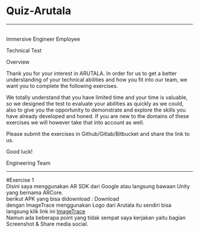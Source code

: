 # Quiz-Arutala
<hr>
<br>
Immersive Engineer Employee

Technical Test

Overview

Thank you for your interest in ARUTALA. In order for us to get a better understanding of your
technical abilities and how you fit into our team, we want you to complete the following
exercises.

We totally understand that you have limited time and your time is valuable, so we designed the
test to evaluate your abilities as quickly as we could, also to give you the opportunity to
demonstrate and explore the skills you have already developed and honed. If you are new to
the domains of these exercises we will however take that into account as well.

Please submit the exercises in Github/Gitlab/Bitbucket and share the link to us.

Good luck!

Engineering Team

<hr>

#Exercise 1
<br>
Disini saya menggunakan AR SDK dari Google atau langsung bawaan Unity yang bernama ARCore. <br>
berikut APK yang bisa didownload : <a herf="https://bit.ly/3C7fE4Q">Download </a> <br>
dengan ImageTrace menggunakan Logo dari Arutala itu sendiri bisa langsung klik link ini <a href="http://bit.ly/316MZtT"> ImageTrace</a> <br>
Namun ada beberapa point yang tidak sempat saya kerjakan yaitu bagian Screenshot & Share media social.


